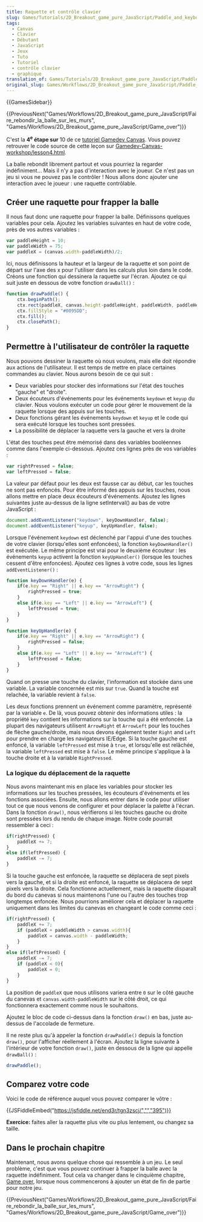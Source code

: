 ```yaml
---
title: Raquette et contrôle clavier
slug: Games/Tutorials/2D_Breakout_game_pure_JavaScript/Paddle_and_keyboard_controls
tags:
  - Canvas
  - Clavier
  - Débutant
  - JavaScript
  - Jeux
  - Tuto
  - Tutoriel
  - contrôle clavier
  - graphique
translation_of: Games/Tutorials/2D_Breakout_game_pure_JavaScript/Paddle_and_keyboard_controls
original_slug: Games/Workflows/2D_Breakout_game_pure_JavaScript/Paddle_et_contrôle_clavier
---
```

{{GamesSidebar}}

{{PreviousNext("Games/Workflows/2D_Breakout_game_pure_JavaScript/Faire_rebondir_la_balle_sur_les_murs", "Games/Workflows/2D_Breakout_game_pure_JavaScript/Game_over")}}

C'est la **4<sup>e</sup> étape sur** 10 de ce [tutoriel Gamedev Canvas](/fr/docs/Games/Workflows/2D_Breakout_game_pure_JavaScript). Vous pouvez retrouver le code source de cette leçon sur [Gamedev-Canvas-workshop/lesson4.html](https://github.com/end3r/Gamedev-Canvas-workshop/blob/gh-pages/lesson04.html).

La balle rebondit librement partout et vous pourriez la regarder indéfiniment... Mais il n'y a pas d'interaction avec le joueur. Ce n'est pas un jeu si vous ne pouvez pas le contrôler ! Nous allons donc ajouter une interaction avec le joueur : une raquette contrôlable.

## Créer une raquette pour frapper la balle

Il nous faut donc une raquette pour frapper la balle. Définissons quelques variables pour cela. Ajoutez les variables suivantes en haut de votre code, près de vos autres variables :

```js
var paddleHeight = 10;
var paddleWidth = 75;
var paddleX = (canvas.width-paddleWidth)/2;
```

Ici, nous définissons la hauteur et la largeur de la raquette et son point de départ sur l'axe des x pour l'utiliser dans les calculs plus loin dans le code. Créons une fonction qui dessinera la raquette sur l'écran. Ajoutez ce qui suit juste en dessous de votre fonction `drawBall()` :

```js
function drawPaddle() {
    ctx.beginPath();
    ctx.rect(paddleX, canvas.height-paddleHeight, paddleWidth, paddleHeight);
    ctx.fillStyle = "#0095DD";
    ctx.fill();
    ctx.closePath();
}
```

## Permettre à l'utilisateur de contrôler la raquette

Nous pouvons dessiner la raquette où nous voulons, mais elle doit répondre aux actions de l'utilisateur. Il est temps de mettre en place certaines commandes au clavier. Nous aurons besoin de ce qui suit :

- Deux variables pour stocker des informations sur l'état des touches "gauche" et "droite".
- Deux écouteurs d'événements pour les événements `keydown` et `keyup` du clavier. Nous voulons exécuter un code pour gérer le mouvement de la raquette lorsque des appuis sur les touches.
- Deux fonctions gérant les événements `keydown` et `keyup` et le code qui sera exécuté lorsque les touches sont pressées.
- La possibilité de déplacer la raquette vers la gauche et vers la droite

L'état des touches peut être mémorisé dans des variables booléennes comme dans l'exemple ci-dessous. Ajoutez ces lignes près de vos variables :

```js
var rightPressed = false;
var leftPressed = false;
```

La valeur par défaut pour les deux est fausse car au début, car les touches ne sont pas enfoncés. Pour être informé des appuis sur les touches, nous allons mettre en place deux écouteurs d'événements. Ajoutez les lignes suivantes juste au-dessus de la ligne setInterval() au bas de votre JavaScript :

```js
document.addEventListener("keydown", keyDownHandler, false);
document.addEventListener("keyup", keyUpHandler, false);
```

Lorsque l'événement `keydown` est déclenché par l'appui d'une des touches de votre clavier (lorsqu'elles sont enfoncées), la fonction `keyDownHandler()` est exécutée. Le même principe est vrai pour le deuxième écouteur : les événements `keyup` activent la fonction `keyUpHandler()` (lorsque les touches cessent d'être enfoncées). Ajoutez ces lignes à votre code, sous les lignes `addEventListener()` :

```js
function keyDownHandler(e) {
    if(e.key == "Right" || e.key == "ArrowRight") {
        rightPressed = true;
    }
    else if(e.key == "Left" || e.key == "ArrowLeft") {
        leftPressed = true;
    }
}

function keyUpHandler(e) {
    if(e.key == "Right" || e.key == "ArrowRight") {
        rightPressed = false;
    }
    else if(e.key == "Left" || e.key == "ArrowLeft") {
        leftPressed = false;
    }
}
```

Quand on presse une touche du clavier, l'information est stockée dans une variable. La variable concernée est mis sur `true`. Quand la touche est relachée, la variable revient à  `false`.

Les deux fonctions prennent un événement comme paramètre, représenté par la variable `e`. De là, vous pouvez obtenir des informations utiles : la propriété `key` contient les informations sur la touche qui a été enfoncée.  La plupart des navigateurs utilisent `ArrowRight` et `ArrowLeft` pour les touches de flèche gauche/droite, mais nous devons également tester `Right` and `Left` pour prendre en charge les navigateurs IE/Edge. Si la touche gauche est enfoncé, la variable `leftPressed` est mise à `true`, et lorsqu'elle est relâchée, la variable `leftPressed` est mise à `false`. Le même principe s'applique à la touche droite et à la variable `RightPressed`.

### La logique du déplacement de la raquette

Nous avons maintenant mis en place les variables pour stocker les informations sur les touches pressées, les écouteurs d'événements et les fonctions associées. Ensuite, nous allons entrer dans le code pour utiliser tout ce que nous venons de configurer et pour déplacer la palette à l'écran. Dans la fonction `draw()`, nous vérifierons si les touches gauche ou droite sont pressées lors du rendu de chaque image. Notre code pourrait ressembler à ceci :

```js
if(rightPressed) {
    paddleX += 7;
}
else if(leftPressed) {
    paddleX -= 7;
}
```

Si la touche gauche est enfoncée, la raquette se déplacera de sept pixels vers la gauche, et si la droite est enfoncé, la raquette se déplacera de sept pixels vers la droite. Cela fonctionne actuellement, mais la raquette disparaît du bord du canevas si nous maintenons l'une ou l'autre des touches trop longtemps enfoncée. Nous pourrions améliorer cela et déplacer la raquette uniquement dans les limites du canevas en changeant le code comme ceci :

```js
if(rightPressed) {
    paddleX += 7;
    if (paddleX + paddleWidth > canvas.width){
        paddleX = canvas.width - paddleWidth;
    }
}
else if(leftPressed) {
    paddleX -= 7;
    if (paddleX < 0){
        paddleX = 0;
    }
}
```

La position de `paddleX` que nous utilisons variera entre `0` sur le côté gauche du canevas et `canvas.width-paddleWidth` sur le côté droit, ce qui fonctionnera exactement comme nous le souhaitons.

Ajoutez le bloc de code ci-dessus dans la fonction `draw()` en bas, juste au-dessus de l'accolade de fermeture.

Il ne reste plus qu'à appeler la fonction `drawPaddle()` depuis la fonction `draw()`, pour l'afficher réellement à l'écran. Ajoutez la ligne suivante à l'intérieur de votre fonction `draw()`, juste en dessous de la ligne qui appelle `drawBall()` :

```js
drawPaddle();
```

## Comparez votre code

Voici le code de référence auquel vous pouvez comparer le vôtre :

{{JSFiddleEmbed("https://jsfiddle.net/end3r/tgn3zscj/","","395")}}

**Exercice:** faites aller la raquette plus vite ou plus lentement, ou changez sa taille.

## Dans le prochain chapitre

Maintenant, nous avons quelque chose qui ressemble à un jeu. Le seul problème, c'est que vous pouvez continuer à frapper la balle avec la raquette indéfiniment. Tout cela va changer dans le cinquième chapitre, [Game over](/fr/docs/Games/Workflows/Breakout_game_from_scratch/Game_over), lorsque nous commencerons à ajouter un état de fin de partie pour notre jeu.

{{PreviousNext("Games/Workflows/2D_Breakout_game_pure_JavaScript/Faire_rebondir_la_balle_sur_les_murs", "Games/Workflows/2D_Breakout_game_pure_JavaScript/Game_over")}}
